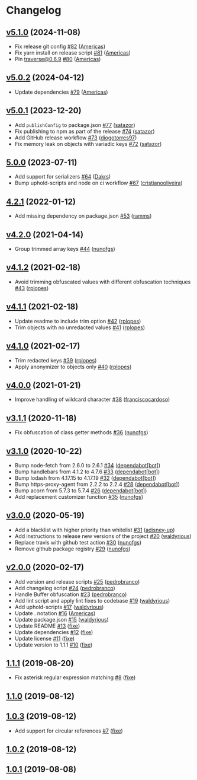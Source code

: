 # Changelog

## [v5.1.0](https://github.com/uphold/anonymizer/releases/tag/v5.1.0) (2024-11-08)
- Fix release git config [\#82](https://github.com/uphold/anonymizer/pull/82) ([Americas](https://github.com/Americas))
- Fix yarn install on release script [\#81](https://github.com/uphold/anonymizer/pull/81) ([Americas](https://github.com/Americas))
- Pin traverse@0.6.9 [\#80](https://github.com/uphold/anonymizer/pull/80) ([Americas](https://github.com/Americas))

## [v5.0.2](https://github.com/uphold/anonymizer/releases/tag/v5.0.2) (2024-04-12)
- Update dependencies [\#79](https://github.com/uphold/anonymizer/pull/79) ([Americas](https://github.com/Americas))

## [v5.0.1](https://github.com/uphold/anonymizer/releases/tag/v5.0.1) (2023-12-20)
- Add `publishConfig` to package.json [\#77](https://github.com/uphold/anonymizer/pull/77) ([satazor](https://github.com/satazor))
- Fix publishing to npm as part of the release [\#74](https://github.com/uphold/anonymizer/pull/74) ([satazor](https://github.com/satazor))
- Add GitHub release workflow [\#73](https://github.com/uphold/anonymizer/pull/73) ([diogotorres97](https://github.com/diogotorres97))
- Fix memory leak on objects with variadic keys [\#72](https://github.com/uphold/anonymizer/pull/72) ([satazor](https://github.com/satazor))

## [5.0.0](https://github.com/uphold/anonymizer/releases/tag/v5.0.0) (2023-07-11)
- Add support for serializers [\#64](https://github.com/uphold/anonymizer/pull/64) ([Dakrs](https://github.com/Dakrs))
- Bump uphold-scripts and node on ci workflow [\#67](https://github.com/uphold/anonymizer/pull/67) ([cristianooliveira](https://github.com/cristianooliveira))

## [4.2.1](https://github.com/uphold/anonymizer/releases/tag/v4.2.1) (2022-01-12)
- Add missing dependency on package.json [\#53](https://github.com/uphold/anonymizer/pull/53) ([ramms](https://github.com/ramms))

## [v4.2.0](https://github.com/uphold/anonymizer/releases/tag/v4.2.0) (2021-04-14)
- Group trimmed array keys [\#44](https://github.com/uphold/anonymizer/pull/44) ([nunofgs](https://github.com/nunofgs))

## [v4.1.2](https://github.com/uphold/anonymizer/releases/tag/v4.1.2) (2021-02-18)
- Avoid trimming obfuscated values with different obfuscation techniques [\#43](https://github.com/uphold/anonymizer/pull/43) ([rplopes](https://github.com/rplopes))

## [v4.1.1](https://github.com/uphold/anonymizer/releases/tag/v4.1.1) (2021-02-18)
- Update readme to include trim option [\#42](https://github.com/uphold/anonymizer/pull/42) ([rplopes](https://github.com/rplopes))
- Trim objects with no unredacted values [\#41](https://github.com/uphold/anonymizer/pull/41) ([rplopes](https://github.com/rplopes))

## [v4.1.0](https://github.com/uphold/anonymizer/releases/tag/v4.1.0) (2021-02-17)
- Trim redacted keys [\#39](https://github.com/uphold/anonymizer/pull/39) ([rplopes](https://github.com/rplopes))
- Apply anonymizer to objects only [\#40](https://github.com/uphold/anonymizer/pull/40) ([rplopes](https://github.com/rplopes))

## [v4.0.0](https://github.com/uphold/anonymizer/releases/tag/v4.0.0) (2021-01-21)
- Improve handling of wildcard character [\#38](https://github.com/uphold/anonymizer/pull/38) ([franciscocardoso](https://github.com/franciscocardoso))

## [v3.1.1](https://github.com/uphold/anonymizer/releases/tag/v3.1.1) (2020-11-18)
- Fix obfuscation of class getter methods [\#36](https://github.com/uphold/anonymizer/pull/36) ([nunofgs](https://github.com/nunofgs))

## [v3.1.0](https://github.com/uphold/anonymizer/releases/tag/v3.1.0) (2020-10-22)
- Bump node-fetch from 2.6.0 to 2.6.1 [\#34](https://github.com/uphold/anonymizer/pull/34) ([dependabot[bot]](https://github.com/apps/dependabot))
- Bump handlebars from 4.1.2 to 4.7.6 [\#33](https://github.com/uphold/anonymizer/pull/33) ([dependabot[bot]](https://github.com/apps/dependabot))
- Bump lodash from 4.17.15 to 4.17.19 [\#32](https://github.com/uphold/anonymizer/pull/32) ([dependabot[bot]](https://github.com/apps/dependabot))
- Bump https-proxy-agent from 2.2.2 to 2.2.4 [\#28](https://github.com/uphold/anonymizer/pull/28) ([dependabot[bot]](https://github.com/apps/dependabot))
- Bump acorn from 5.7.3 to 5.7.4 [\#26](https://github.com/uphold/anonymizer/pull/26) ([dependabot[bot]](https://github.com/apps/dependabot))
- Add replacement customizer function [\#35](https://github.com/uphold/anonymizer/pull/35) ([nunofgs](https://github.com/nunofgs))

## [v3.0.0](https://github.com/uphold/anonymizer/releases/tag/v3.0.0) (2020-05-19)
- Add a blacklist with higher priority than whitelist [\#31](https://github.com/uphold/anonymizer/pull/31) ([adisney-up](https://github.com/adisney-up))
- Add instructions to release new versions of the project [\#20](https://github.com/uphold/anonymizer/pull/20) ([waldyrious](https://github.com/waldyrious))
- Replace travis with github test action [\#30](https://github.com/uphold/anonymizer/pull/30) ([nunofgs](https://github.com/nunofgs))
- Remove github package registry [\#29](https://github.com/uphold/anonymizer/pull/29) ([nunofgs](https://github.com/nunofgs))

## [v2.0.0](https://github.com/uphold/anonymizer/releases/tag/v2.0.0) (2020-02-17)
- Add version and release scripts [\#25](https://github.com/uphold/anonymizer/pull/25) ([pedrobranco](https://github.com/pedrobranco))
- Add changelog script [\#24](https://github.com/uphold/anonymizer/pull/24) ([pedrobranco](https://github.com/pedrobranco))
- Handle Buffer obfuscation [\#23](https://github.com/uphold/anonymizer/pull/23) ([pedrobranco](https://github.com/pedrobranco))
- Add lint script and apply lint fixes to codebase [\#19](https://github.com/uphold/anonymizer/pull/19) ([waldyrious](https://github.com/waldyrious))
- Add uphold-scripts [\#17](https://github.com/uphold/anonymizer/pull/17) ([waldyrious](https://github.com/waldyrious))
- Update . notation [\#16](https://github.com/uphold/anonymizer/pull/16) ([Americas](https://github.com/Americas))
- Update package.json [\#15](https://github.com/uphold/anonymizer/pull/15) ([waldyrious](https://github.com/waldyrious))
- Update README [\#13](https://github.com/uphold/anonymizer/pull/13) ([fixe](https://github.com/fixe))
- Update dependencies [\#12](https://github.com/uphold/anonymizer/pull/12) ([fixe](https://github.com/fixe))
- Update license [\#11](https://github.com/uphold/anonymizer/pull/11) ([fixe](https://github.com/fixe))
- Update version to 1.1.1 [\#10](https://github.com/uphold/anonymizer/pull/10) ([fixe](https://github.com/fixe))

## [1.1.1](https://github.com/uphold/anonymizer/releases/tag/v1.1.1) (2019-08-20)
- Fix asterisk regular expression matching [\#8](https://github.com/uphold/anonymizer/pull/8) ([fixe](https://github.com/fixe))

## [1.1.0](https://github.com/uphold/anonymizer/releases/tag/v1.1.0) (2019-08-12)

## [1.0.3](https://github.com/uphold/anonymizer/releases/tag/v1.0.3) (2019-08-12)
- Add support for circular references [\#7](https://github.com/uphold/anonymizer/pull/7) ([fixe](https://github.com/fixe))

## [1.0.2](https://github.com/uphold/anonymizer/releases/tag/v1.0.2) (2019-08-12)

## [1.0.1](https://github.com/uphold/anonymizer/releases/tag/v1.0.1) (2019-08-08)
